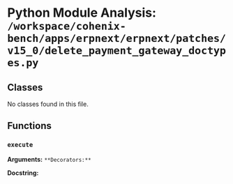 # Python Module Analysis: `/workspace/cohenix-bench/apps/erpnext/erpnext/patches/v15_0/delete_payment_gateway_doctypes.py`

## Classes

No classes found in this file.


## Functions

### `execute`
**Arguments:** ``
**Decorators:** ``

**Docstring:**
```

```

